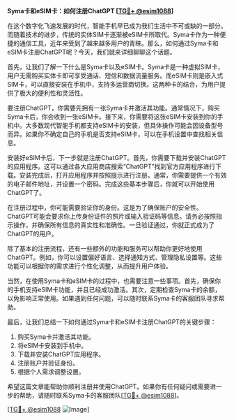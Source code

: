 **Syma卡和eSIM卡：如何注册ChatGPT [[TG💪+ @esim1088](https://t.me/s/esim1088)]**

在这个数字化飞速发展的时代，智能手机早已成为我们生活中不可或缺的一部分。而随着技术的进步，传统的实体SIM卡逐渐被eSIM卡所取代。Syma卡作为一种便捷的通信工具，近年来受到了越来越多用户的青睐。那么，如何通过Syma卡和eSIM卡注册ChatGPT呢？今天，我们就来详细聊聊这个话题。

首先，让我们了解一下什么是Syma卡以及eSIM卡。Syma卡是一种虚拟SIM卡，用户无需购买实体卡即可享受通话、短信和数据流量服务。而eSIM卡则是嵌入式SIM卡，可以直接安装在手机中，支持多运营商切换。这两种卡的结合，为用户提供了极大的便利性和灵活性。

要注册ChatGPT，你需要先拥有一张Syma卡并激活其功能。通常情况下，购买Syma卡后，你会收到一张eSIM卡。接下来，你需要将这张eSIM卡安装到你的手机中。大多数现代智能手机都支持eSIM卡的安装，但具体操作可能会因设备型号而异。如果你不确定自己的手机是否支持eSIM卡，可以在手机设置中查找相关信息。

安装好eSIM卡后，下一步就是注册ChatGPT。首先，你需要下载并安装ChatGPT的应用程序。这可以通过各大应用商店搜索“ChatGPT”找到官方应用程序进行下载。安装完成后，打开应用程序并按照提示进行注册。通常，你需要提供一个有效的电子邮件地址，并设置一个密码。完成这些基本步骤后，你就可以开始使用ChatGPT了。

在注册过程中，你可能需要验证你的身份。这是为了确保账户的安全性。ChatGPT可能会要求你上传身份证件的照片或输入验证码等信息。请务必按照指示操作，并确保所有信息的真实性和准确性。一旦验证通过，你就正式成为了ChatGPT的用户。

除了基本的注册流程，还有一些额外的功能和服务可以帮助你更好地使用ChatGPT。例如，你可以设置偏好语言、选择通知方式、管理隐私设置等。这些功能可以根据你的需求进行个性化调整，从而提升用户体验。

当然，在使用Syma卡和eSIM卡的过程中，也需要注意一些事项。首先，确保你的手机支持eSIM卡功能，并且已经成功激活。其次，定期检查Syma卡的余额，以免影响正常使用。如果遇到任何问题，可以随时联系Syma卡的客服团队寻求帮助。

最后，让我们总结一下如何通过Syma卡和eSIM卡注册ChatGPT的关键步骤：

1. 购买Syma卡并激活其功能。
2. 将eSIM卡安装到手机中。
3. 下载并安装ChatGPT应用程序。
4. 注册账户并验证身份。
5. 根据个人需求调整设置。

希望这篇文章能帮助你顺利注册并使用ChatGPT。如果你有任何疑问或需要进一步的帮助，请随时联系Syma卡的客服团队[[TG💪+ @esim1088](https://t.me/s/esim1088)]。

[[TG💪+ @esim1088](https://t.me/s/esim1088) ![Image](https://i.postimg.cc/4NQfJmqS/Snipaste-2025-05-13-00-14-12.png)]
